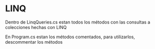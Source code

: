 # LINQ

Dentro de LinqQueries.cs estan todos los métodos con las consultas a colecciones hechas con LINQ

En Program.cs estan los métodos comentados, para utilizarlos, descommentar los métodos
